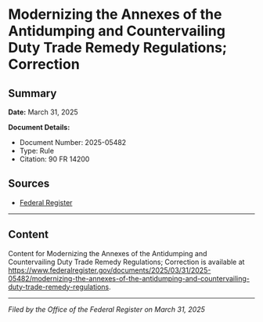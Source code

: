 # Modernizing the Annexes of the Antidumping and Countervailing Duty Trade Remedy Regulations; Correction

## Summary

**Date:** March 31, 2025

**Document Details:**
- Document Number: 2025-05482
- Type: Rule
- Citation: 90 FR 14200

## Sources
- [Federal Register](https://www.federalregister.gov/documents/2025/03/31/2025-05482/modernizing-the-annexes-of-the-antidumping-and-countervailing-duty-trade-remedy-regulations)

---

## Content

Content for Modernizing the Annexes of the Antidumping and Countervailing Duty Trade Remedy Regulations; Correction is available at https://www.federalregister.gov/documents/2025/03/31/2025-05482/modernizing-the-annexes-of-the-antidumping-and-countervailing-duty-trade-remedy-regulations.

---

*Filed by the Office of the Federal Register on March 31, 2025*
